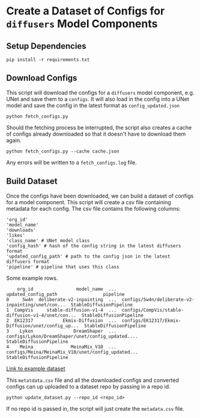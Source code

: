 # Create a Dataset of Configs for `diffusers` Model Components

## Setup Dependencies

```shell
pip install -r requirements.txt
```

## Download Configs

This script will download the configs for a `diffusers` model component, e.g. UNet and save them to a `configs`. It will also load in the config into a UNet model and save the config in the latest format as `config_updated.json`

```shell
python fetch_configs.py
```

Should the fetching process be interrupted, the script also creates a cache of configs already downloaded so that it doesn't have to download them again.


```shell
python fetch_configs.py --cache cache.json
```

Any errors will be written to a `fetch_configs.log` file.

## Build Dataset

Once the configs have been downloaded, we can build a dataset of configs for a model component. This script will create a csv file containing metadata for each config. The csv file contains the following columns:

```shell
'org_id'
'model_name'
'downloads'
'likes'
'class_name' # UNet model class
'config_hash' # hash of the config string in the latest diffusers format
'updated_config_path' # path to the config json in the latest diffusers format
'pipeline' # pipeline that uses this class
```

Some example rows.
```
    org_id                model_name  ...                                updated_config_path                 pipeline
0     5w4n  deliberate-v2-inpainting  ...  configs/5w4n/deliberate-v2-inpainting/unet/con...  StableDiffusionPipeline
1  CompVis     stable-diffusion-v1-4  ...  configs/CompVis/stable-diffusion-v1-4/unet/con...  StableDiffusionPipeline
2  EK12317           Ekmix-Diffusion  ...  configs/EK12317/Ekmix-Diffusion/unet/config_up...  StableDiffusionPipeline
3    Lykon               DreamShaper  ...  configs/Lykon/DreamShaper/unet/config_updated....  StableDiffusionPipeline
4    Meina              MeinaMix_V10  ...  configs/Meina/MeinaMix_V10/unet/config_updated...  StableDiffusionPipeline
```

[Link to example dataset](https://huggingface.co/datasets/diffusers/configs-dataset/tree/main)

This `metatdata.csv` file and all the downloaded configs and converted configs can up uploaded to a dataset repo by passing in a repo id.

```shell
python update_dataset.py --repo_id <repo_id>
```

If no repo id is passed in, the script will just create the `metadata.csv` file.
